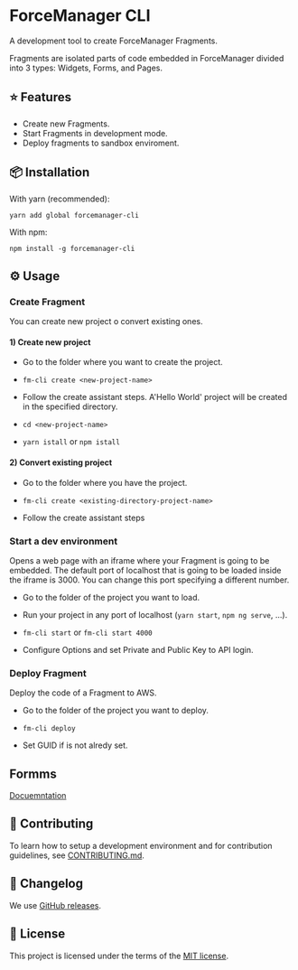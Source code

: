 # ForceManager CLI

A development tool to create ForceManager Fragments.

Fragments are isolated parts of code embedded in ForceManager divided into 3 types: Widgets, Forms, and Pages.

## ⭐️ Features

- Create new Fragments.
- Start Fragments in development mode.
- Deploy fragments to sandbox enviroment.

## 📦 Installation

With yarn (recommended):

```
yarn add global forcemanager-cli
```

With npm:

```
npm install -g forcemanager-cli

```

## ⚙️ Usage

### Create Fragment

You can create new project o convert existing ones.

#### 1) Create new project

- Go to the folder where you want to create the project.

- `fm-cli create <new-project-name>`

- Follow the create assistant steps. A'Hello World' project will be created in the specified <new-project-name> directory.

- `cd <new-project-name>`

- `yarn istall` or `npm istall`

#### 2) Convert existing project

- Go to the folder where you have the project.

- `fm-cli create <existing-directory-project-name>`

- Follow the create assistant steps

### Start a dev environment

Opens a web page with an iframe where your Fragment is going to be embedded.
The default port of localhost that is going to be loaded inside the iframe is 3000. You can change this port specifying a different number.

- Go to the folder of the project you want to load.

- Run your project in any port of localhost (`yarn start`, `npm ng serve`, ...).

- `fm-cli start` or `fm-cli start 4000`

- Configure Options and set Private and Public Key to API login.

### Deploy Fragment

Deploy the code of a Fragment to AWS.

- Go to the folder of the project you want to deploy.

- `fm-cli deploy`

- Set GUID if is not alredy set.

## Formms

[Docuemntation](/templates/forms/README.md)

## 🙌 Contributing

To learn how to setup a development environment and for contribution guidelines, see [CONTRIBUTING.md](/CONTRIBUTING.md).

## 📜 Changelog

We use [GitHub releases](https://github.com/ForceManager/forcemanager-cli/releases).

## 📄 License

This project is licensed under the terms of the
[MIT license](/LICENSE).
